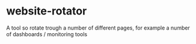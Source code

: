 # website-rotator
A tool so rotate trough a number of different pages, for example a number of dashboards / monitoring tools
